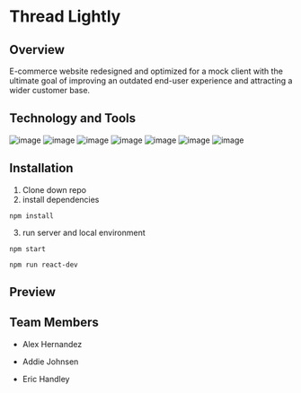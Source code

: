 # Thread Lightly


## Overview

E-commerce website redesigned and optimized for a mock client with the ultimate goal of improving an outdated end-user experience and attracting a wider customer base.


## Technology and Tools
![image](https://img.shields.io/badge/JavaScript-F7DF1E?style=for-the-badge&logo=javascript&logoColor=black) 
![image](https://img.shields.io/badge/React-20232A?style=for-the-badge&logo=react&logoColor=61DAFB)
![image](https://img.shields.io/badge/HTML5-E34F26?style=for-the-badge&logo=html5&logoColor=white) 
![image](https://img.shields.io/badge/CSS3-1572B6?style=for-the-badge&logo=css3&logoColor=white) 
![image](https://img.shields.io/badge/Node.js-43853D?style=for-the-badge&logo=node-dot-js&logoColor=white) 
![image](https://img.shields.io/badge/npm-CB3837?style=for-the-badge&logo=npm&logoColor=white) 
![image](https://img.shields.io/badge/Visual_Studio_Code-0078D4?style=for-the-badge&logo=visual%20studio%20code&logoColor=white)


## Installation 
1. Clone down repo
2. install dependencies
```
npm install
```
3. run server and local environment
 ```
 npm start
 ```
 ```
 npm run react-dev
 ```


## Preview


## Team Members
* Alex Hernandez

* Addie Johnsen 

* Eric Handley 


